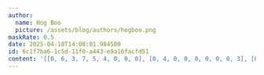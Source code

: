 ```yaml
---
author:
  name: Hog Boo
  picture: /assets/blog/authors/hogboo.png
maskRate: 0.5
date: 2025-04-18T14:00:01.984500
id: 6c1f7ba6-1c5d-11f0-a443-e9a16facfd51
content: '[[0, 6, 3, 7, 5, 4, 0, 0, 0], [0, 4, 0, 0, 0, 0, 0, 0, 3], [0, 2, 0, 3, 0, 0, 7, 5, 0], [0, 0, 1, 5, 0, 2, 3, 0, 8], [8, 0, 0, 0, 0, 0, 0, 0, 0], [4, 9, 5, 8, 7, 3, 2, 1, 0], [3, 8, 9, 1, 0, 0, 6, 0, 0], [7, 0, 4, 0, 8, 6, 1, 3, 2], [0, 0, 6, 0, 3, 0, 0, 8, 9]]'
---
```

